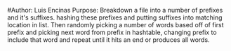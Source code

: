 #Author: Luis Encinas
Purpose: Breakdown a file into a number of prefixes and it's suffixes.
        hashing these prefixes and putting suffixes into matching location in
        list. Then randomly picking a number of words based off of first prefix
        and picking next word from prefix in hashtable, changing prefix to include
        that word and repeat until it hits an end or produces all words.
